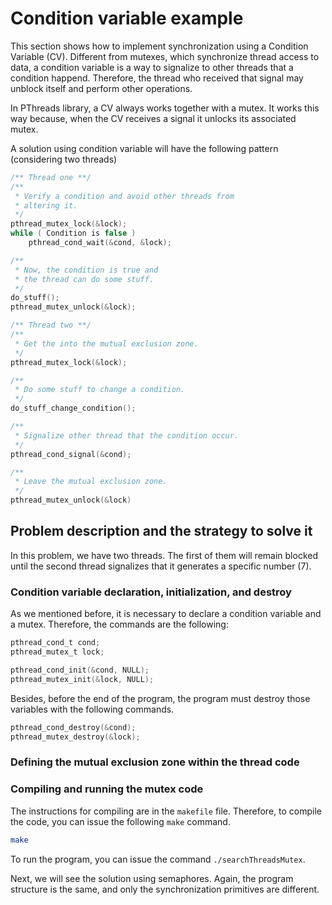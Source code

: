 # Condition variable example
This section shows how to implement synchronization using a Condition Variable (CV). Different from mutexes, which synchronize thread access to data, a condition variable is a way to signalize to other threads that a condition happend. Therefore, the thread who received that signal may unblock itself and perform other operations.

In PThreads library, a CV always works together with a mutex. It works this way because, when the CV receives a signal it unlocks its associated mutex.

A solution using condition variable will have the following pattern (considering two threads)
```c
/** Thread one **/
/**
 * Verify a condition and avoid other threads from
 * altering it.
 */
pthread_mutex_lock(&lock);
while ( Condition is false )
    pthread_cond_wait(&cond, &lock);

/** 
 * Now, the condition is true and 
 * the thread can do some stuff.
 */
do_stuff();
pthread_mutex_unlock(&lock);
```

```c
/** Thread two **/
/**
 * Get the into the mutual exclusion zone.
 */
pthread_mutex_lock(&lock);

/**
 * Do some stuff to change a condition.
 */
do_stuff_change_condition();

/** 
 * Signalize other thread that the condition occur.
 */
pthread_cond_signal(&cond);

/**
 * Leave the mutual exclusion zone.
 */
pthread_mutex_unlock(&lock)
```


## Problem description and the strategy to solve it
In this problem, we have two threads. The first of them will remain blocked until the second thread signalizes that it generates a specific number (7). 

### Condition variable declaration, initialization, and destroy
As we mentioned before, it is necessary to declare a condition variable and a mutex. Therefore, the commands are the following:

```c
pthread_cond_t cond;
pthread_mutex_t lock;

pthread_cond_init(&cond, NULL);
pthread_mutex_init(&lock, NULL);
```

Besides, before the end of the program, the program must destroy those variables with the following commands.

```c
pthread_cond_destroy(&cond);
pthread_mutex_destroy(&lock);
```

### Defining the mutual exclusion zone within the thread code


### Compiling and running the mutex code

The instructions for compiling are in the ``makefile`` file. Therefore, to compile the code, you can issue the following ``make`` command. 
```sh
make 
```

To run the program, you can issue the command ``./searchThreadsMutex``.

Next, we will see the solution using semaphores. Again, the program structure is the same, and only the synchronization primitives are different.
